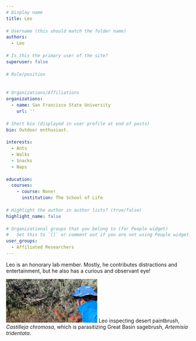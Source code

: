 ```yaml
---
# Display name
title: Leo

# Username (this should match the folder name)
authors:
  - Leo

# Is this the primary user of the site?
superuser: false

# Role/position


# Organizations/Affiliations
organizations:
  - name: San Francisco State University
    url: ''

# Short bio (displayed in user profile at end of posts)
bio: Outdoor enthusiast. 

interests:
  - Ants
  - Walks
  - Snacks
  - Naps
  
education:
  courses:
    - course: None!
      institution: The School of Life
      
# Highlight the author in author lists? (true/false)
highlight_name: false

# Organizational groups that you belong to (for People widget)
#   Set this to `[]` or comment out if you are not using People widget.
user_groups:
  - Affiliated Researchers
---
```


Leo is an honorary lab member. 
Mostly, he contributes distractions and entertainment, but he also has a curious and observant eye!

<img src="Leo_Castilleja.jpg" alt="Leo inspecting desert paintbrush, <i>Castilleja chromosa</i>, which is parasitizing Great Basin sagebrush, <i>Artemisia tridentata</i>" width="250"/>
<tiny>Leo inspecting desert paintbrush, <i>Castilleja chromosa</i>, which is parasitizing Great Basin sagebrush, <i>Artemisia tridentata</i>.</tiny>

